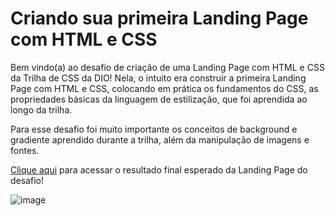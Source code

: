 # Criando sua primeira Landing Page com HTML e CSS

Bem vindo(a) ao desafio de criação de uma Landing Page com HTML e CSS da Trilha de CSS da DIO! Nela, o intuito era construir a primeira Landing Page com HTML e CSS, colocando em prática os fundamentos do CSS, as propriedades básicas da linguagem de estilização, que foi aprendida ao longo da trilha.

Para esse desafio foi muito importante os conceitos de background e gradiente aprendido durante a trilha, além da manipulação de imagens e fontes.

[Clique aqui](https://micheleambrosio.github.io/dio-trilha-css-desafio-01/) para acessar o resultado final esperado da Landing Page do desafio!

![image](https://user-images.githubusercontent.com/55519539/183538055-6cce606c-7d1d-4d15-a4be-ffeb5b37c956.png)
